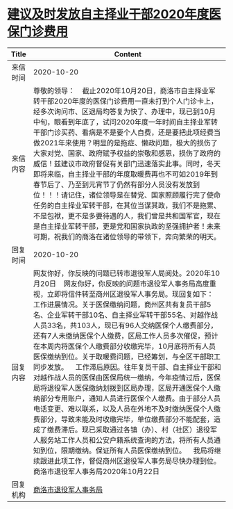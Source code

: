 # <a href="http://www.shangluo.gov.cn/zmhd/ldxxxx.jsp?urltype=leadermail.LeaderMailContentUrl&wbtreeid=1112&leadermailid=6543">建议及时发放自主择业干部2020年度医保门诊费用</a>
| Title |                                                                                                                                                                                                                                                                                Content                                                                                                                                                                                                                                                                                 |
|:-----:|------------------------------------------------------------------------------------------------------------------------------------------------------------------------------------------------------------------------------------------------------------------------------------------------------------------------------------------------------------------------------------------------------------------------------------------------------------------------------------------------------------------------------------------------------------------------|
| 来信时间  | 2020-10-20                                                                                                                                                                                                                                                                                                                                                                                                                                                                                                                                                             |
| 来信内容  | 尊敬的领导：    截止2020年10月20日，商洛市自主择业军转干部2020年度的医保门诊费用一直未打到个人门诊卡上，经多次询问市、区退局均答复为快了、办理中，现已到10月中旬，眼看到年底了，试问2020年度一年时间自主择业军转干部门诊买药、看病是不是要个人自费，还是要把此项经费当做2021年来使用？明显的是拖症、懒政问题，极大的损伤了大家对党、国家、政府赋予权益的崇敬和感恩，损伤了政府的威信！兹建议市政府督促有关部门迅速落实此事。同时，冬天即将来临，自主择业干部的年度取暖费再也不可如2019年到春节后了、乃至到元宵节了仍然有部分人员没有发放到位！！！请记住，诸位领导是在替党、国家照顾履行完了使命任务的自主择业军转干部，在其位当谋其政，我们不是拖累、不是包袱，更不是多要待遇的人，我们曾是共和国军官，现在是自主择业军转干部，更是党和国家执政的坚强拥护者！未来可期，祝我们的商洛在诸位领导的带领下，奔向繁荣的明天。                                                                                                                                            |
| 回复时间  | 2020-10-20                                                                                                                                                                                                                                                                                                                                                                                                                                                                                                                                                             |
| 回复内容  | 网友你好，你反映的问题已转市退役军人局阅处。2020年10月20日    网友你好，你反映的问题市退役军人事务局高度重视，立即将信件转至商州区退役军人事务局。现回复如下：    工作进展情况。关于医保缴纳问题，商州区共有复员干部5名、企业军转干部10名、自主择业军转干部55名、对越作战人员33名，共103人，现已有96人交纳医保个人缴费部分，还有7人未缴纳医保个人缴费，区局工作人员多次催促，预计在本周内将医保个人缴费部分收缴完毕，10月底将所有人员医保缴纳到位。关于取暖费问题，已经筹划，与全区干部职工同步发放。    工作滞后原因。往年复员干部、自主择业干部和对越作战人员的医保由医保局统一缴纳，今年疫情过后，医保局将退役军人医保缴纳划拨到区局办理，区局开通医保个人缴纳部分专用账户，通知人员进行医保个人缴费。由于部分人员电话变更、难以联系，以及人员在外地不及时缴纳医保个人缴费部分，导致未能及时收缴完毕，单位缴费部分不能配套，造成了缴费滞后。现已采取通过各镇（办）、村（社区）退役军人服务站工作人员和公安户籍系统查询的方法，将所有人员通知到位，限期缴纳。保证所有人员医保缴纳到位。    我局将继续跟进此项工作，督促商州区退役军人事务局尽快办理到位。商洛市退役军人事务局2020年10月22日 |
| 回复机构  | <a href="../../categories/agencies/商洛市退役军人事务局.md">商洛市退役军人事务局</a>                                                                                                                                                                                                                                                                                                                                                                                                                                                                                                         |